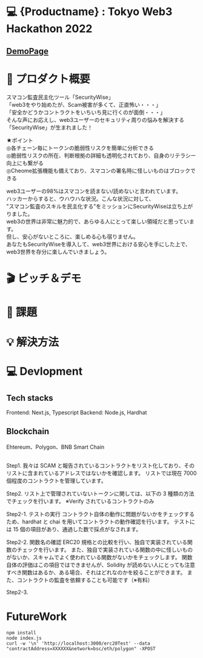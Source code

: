 # 💻 {Productname} : Tokyo Web3 Hackathon 2022

## [DemoPage](URL "aaa")

# 🚀 プロダクト概要

スマコン監査民主化ツール「SecurityWise」  
「web3をやり始めたが、Scam被害が多くて、正直怖い・・・」  
「安全かどうかコントラクトをいちいち見に行くのが面倒・・・」  
そんな声にお応えし、web3ユーザーのセキュリティ周りの悩みを解決する「SecurityWise」が生まれました！  

★ポイント  
◎各チェーン毎にトークンの脆弱性リスクを簡単に分析できる  
◎脆弱性リスクの所在、判断根拠の詳細も透明化されており、自身のリテラシー向上にも繋がる  
◎Cheome拡張機能も備えており、スマコンの署名時に怪しいものはブロックできる  

web3ユーザーの98%はスマコンを読まない/読めないと言われています。  
ハッカーからすると、ウハウハな状況。こんな状況に対して、  
"スマコン監査のスキルを民主化する"をミッションにSecurityWiseは立ち上がりました。  
web3の世界は非常に魅力的で、あらゆる人にとって楽しい領域だと思っています。  
但し、安心がないところに、楽しめる心も宿りません。  
あなたもSecurityWiseを導入して、web3世界における安心を手にした上で、web3世界を存分に楽しんでいきましょう。 

# 🎬 ピッチ＆デモ

# 💬 課題

# 💡 解決方法

# 💻 Devlopment

## Tech stacks

Frontend: Next.js, Typescript
Backend: Node.js, Hardhat

## Blockchain

Ehtereum、Polygon、BNB Smart Chain

##

Step1. 我々は SCAM と報告されているコントラクトをリスト化しており、そのリストに含まれているアドレスではないかを確認します。
リストでは現在 7000 個程度のコントラクトを管理しています。

Step2. リスト上で管理されていないトークンに関しては、以下の 3 種類の方法でチェックを行います。
※Verify されているコントラクトのみ

Step2-1. テストの実行
コントラクト自体の動作に問題がないかをチェックするため、hardhat と chai を用いてコントラクトの動作確認を行います。
テストには 15 個の項目があり、通過した数で採点がなされます。

Step2-2. 関数名の確認
ERC20 規格との比較を行い、独自で実装されている関数のチェックを行います。
また、独自で実装されている関数の中に怪しいものがないか、スキャムでよく使われている関数がないかをチェックします。
関数自体の評価はこの項目ではできませんが、Solidity が読めない人にとっても注意すべき関数はあるか、ある場合、それはどれなのかを絞ることができます。
また、コントラクトの監査を依頼することも可能です（※有料）

Step2-3.

# FutureWork

```shell
npm install
node index.js
curl -w '\n' 'http://localhost:3000/erc20Test' --data "contractAddress=XXXXXX&network=bsc/eth/polygon" -XPOST

```
